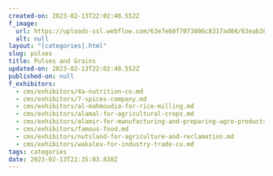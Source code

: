 ```yaml
---
created-on: 2023-02-13T22:02:48.552Z
f_image:
  url: https://uploads-ssl.webflow.com/63e7e60f7073806c8317ad04/63eab388ea9ebd6975a89fc1_MjJkYw.png
  alt: null
layout: "[categories].html"
slug: pulses
title: Pulses and Grains
updated-on: 2023-02-13T22:02:48.552Z
published-on: null
f_exhibitors:
  - cms/exhibitors/4a-nutrition-co.md
  - cms/exhibitors/7-spices-company.md
  - cms/exhibitors/al-mahmoudia-for-rice-milling.md
  - cms/exhibitors/alamal-for-agricultural-crops.md
  - cms/exhibitors/alamir-for-manufacturing-and-preparing-agro-products.md
  - cms/exhibitors/famous-food.md
  - cms/exhibitors/nutsland-for-agriculture-and-reclamation.md
  - cms/exhibitors/wakalex-for-industry-trade-co.md
tags: categories
date: 2023-02-13T22:35:03.838Z
---
```

